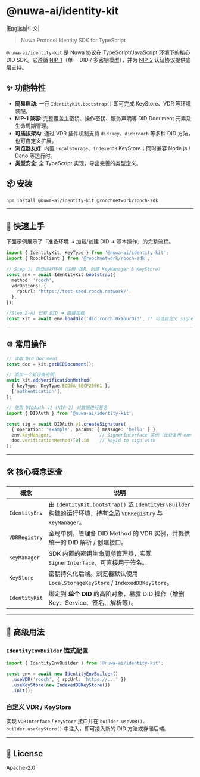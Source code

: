 # @nuwa-ai/identity-kit

|[English](./README.md)|中文|

> Nuwa Protocol Identity SDK for TypeScript

`@nuwa-ai/identity-kit` 是 Nuwa 协议在 TypeScript/JavaScript 环境下的核心 DID SDK。它遵循 [NIP-1](https://github.com/nuwa-protocol/NIPs/blob/main/nips/nip-1.md)（单一 DID / 多密钥模型），并为 [NIP-2](https://github.com/nuwa-protocol/NIPs/blob/main/nips/nip-2.md) 认证协议提供底层支持。

## ✨ 功能特性

* **简易启动**: 一行 `IdentityKit.bootstrap()` 即可完成 KeyStore、VDR 等环境装配。
* **NIP-1 兼容**: 完整覆盖主密钥、操作密钥、服务声明等 DID Document 元素及生命周期管理。
* **可插拔架构**: 通过 VDR 插件机制支持 `did:key`、`did:rooch` 等多种 DID 方法，也可自定义扩展。
* **浏览器友好**: 内置 `LocalStorage`、`IndexedDB` KeyStore；同时兼容 Node.js / Deno 等运行时。
* **类型安全**: 全 TypeScript 实现，导出完善的类型定义。

## 📦 安装

```bash
npm install @nuwa-ai/identity-kit @roochnetwork/rooch-sdk
```

---

## 🚀 快速上手

下面示例展示了「准备环境 ➜ 加载/创建 DID ➜ 基本操作」的完整流程。

```ts
import { IdentityKit, KeyType } from '@nuwa-ai/identity-kit';
import { RoochClient } from '@roochnetwork/rooch-sdk';

// Step 1) 启动运行环境（注册 VDR、创建 KeyManager & KeyStore）
const env = await IdentityKit.bootstrap({
  method: 'rooch',
  vdrOptions: {
    rpcUrl: 'https://test-seed.rooch.network/',
  },
});

//Step 2-A) 已有 DID ➜ 直接加载
const kit = await env.loadDid('did:rooch:0xYourDid', /* 可选自定义 signer */);
```

---

## ⚙️ 常用操作

```ts
// 读取 DID Document
const doc = kit.getDIDDocument();

// 添加一个新设备密钥
await kit.addVerificationMethod(
  { keyType: KeyType.ECDSA_SECP256K1 },
  ['authentication'],
);

// 使用 DIDAuth v1 (NIP-2) 对数据进行签名
import { DIDAuth } from '@nuwa-ai/identity-kit';

const sig = await DIDAuth.v1.createSignature(
  { operation: 'example', params: { message: 'hello' } },
  env.keyManager,                  // SignerInterface 实例（此处复用 env 内置的 KeyManager）
  doc.verificationMethod![0].id    // keyId to sign with
);
```


---

## 🛠️ 核心概念速查

| 概念 | 说明 |
|---|---|
| `IdentityEnv` | 由 `IdentityKit.bootstrap()` 或 `IdentityEnvBuilder` 构建的运行环境，持有全局 `VDRRegistry` 与 `KeyManager`。 |
| `VDRRegistry` | 全局单例，管理各 DID Method 的 VDR 实例，并提供统一的 DID 解析 / 创建接口。 |
| `KeyManager` | SDK 内置的密钥生命周期管理器，实现 `SignerInterface`，可直接用于签名。 |
| `KeyStore` | 密钥持久化后端。浏览器默认使用 `LocalStorageKeyStore` / `IndexedDBKeyStore`。 |
| `IdentityKit` | 绑定到 **单个 DID** 的高阶对象，暴露 DID 操作（增删 Key、Service、签名、解析等）。 |

---

## 🔬 高级用法

### `IdentityEnvBuilder` 链式配置

```ts
import { IdentityEnvBuilder } from '@nuwa-ai/identity-kit';

const env = await new IdentityEnvBuilder()
  .useVDR('rooch', { rpcUrl: 'https://...' })
  .useKeyStore(new IndexedDBKeyStore())
  .init();
```

### 自定义 VDR / KeyStore

实现 `VDRInterface` / `KeyStore` 接口并在 `builder.useVDR()`、`builder.useKeyStore()` 中注入，即可接入新的 DID 方法或存储后端。

---

## 📄 License

Apache-2.0
